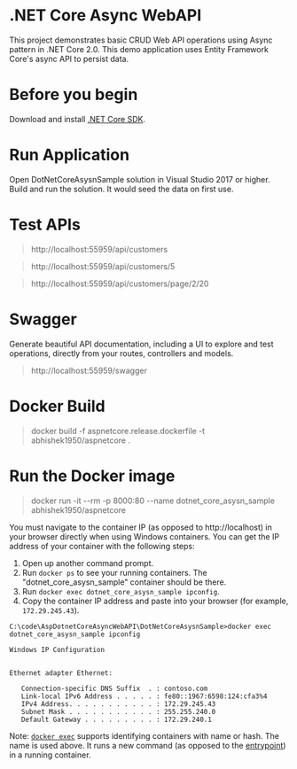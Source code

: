 # .NET Core Async WebAPI
This project demonstrates basic CRUD Web API operations using Async pattern in .NET Core 2.0. This demo application uses Entity Framework Core's async API to persist data.

# Before you begin
Download and install [.NET Core SDK](https://go.microsoft.com/fwlink/?LinkID=660852&clcid=0x409).

# Run Application
Open DotNetCoreAsysnSample solution in Visual Studio 2017 or higher. Build and run the solution. It would seed the data on first use.

# Test APIs
> http://localhost:55959/api/customers

> http://localhost:55959/api/customers/5

> http://localhost:55959/api/customers/page/2/20

# Swagger
Generate beautiful API documentation, including a UI to explore and test operations, directly from your routes, controllers and models.
> http://localhost:55959/swagger

# Docker Build
> docker build -f aspnetcore.release.dockerfile -t abhishek1950/aspnetcore .

# Run the Docker image
> docker run -it --rm -p 8000:80 --name dotnet_core_asysn_sample abhishek1950/aspnetcore


You must navigate to the container IP (as opposed to http://localhost) in your browser directly when using Windows containers. You can get the IP address of your container with the following steps:

1. Open up another command prompt.
1. Run `docker ps` to see your running containers. The "dotnet_core_asysn_sample" container should be there.
1. Run `docker exec dotnet_core_asysn_sample ipconfig`.
1. Copy the container IP address and paste into your browser (for example, `172.29.245.43`).

```console
C:\code\AspDotnetCoreAsyncWebAPI\DotNetCoreAsysnSample>docker exec dotnet_core_asysn_sample ipconfig

Windows IP Configuration


Ethernet adapter Ethernet:

   Connection-specific DNS Suffix  . : contoso.com
   Link-local IPv6 Address . . . . . : fe80::1967:6598:124:cfa3%4
   IPv4 Address. . . . . . . . . . . : 172.29.245.43
   Subnet Mask . . . . . . . . . . . : 255.255.240.0
   Default Gateway . . . . . . . . . : 172.29.240.1
```

Note: [`docker exec`](https://docs.docker.com/engine/reference/commandline/exec/) supports identifying containers with name or hash. The name is used above. It runs a new command (as opposed to the [entrypoint](https://docs.docker.com/engine/reference/builder/#entrypoint)) in a running container.
